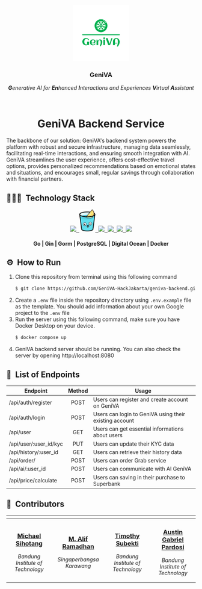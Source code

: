 <br>
<div align="center">
    <div >
        <img height="150px" src="./img/logo.png" alt=""/>
    </div>
    <div>
            <h3><b>GeniVA</b></h3>
            <p><i><b>G</b>enerative AI for <b>En</b>hanced <b>I</b>nteractions and Experiences <b>V</b>irtual <b>A</b>ssistant
</i></p>
    </div>      
</div>
<br>
<h1 align="center">GeniVA Backend Service</h1>
The backbone of our solution: GeniVA's backend system powers the platform with robust and secure infrastructure, managing data seamlessly, facilitating real-time interactions, and ensuring smooth integration with AI. GeniVA streamlines the user experience, offers cost-effective travel options, provides personalized recommendations based on emotional states and situations, and encourages small, regular savings through collaboration with financial partners.

## 👨🏻‍💻 &nbsp;Technology Stack

<div align="center">

<a href="https://go.dev/">
<kbd>
<img src="https://miro.medium.com/v2/resize:fit:600/1*i2skbfmDsHayHhqPfwt6pA.png" height="60" />
</kbd>
</a>

<a href="https://gin-gonic.com/">
<kbd>
<img src="https://raw.githubusercontent.com/gin-gonic/logo/master/color.png" height="60" />
</kbd>
</a>

<a href="https://gorm.io/">
<kbd>
<img src="https://miro.medium.com/v2/resize:fit:1400/1*XBvxUxqycRC8B8KGCuzJVw.png" height="60" />
</kbd>
</a>

<a href="https://www.postgresql.org/">
<kbd>
<img src="https://upload.wikimedia.org/wikipedia/commons/thumb/2/29/Postgresql_elephant.svg/180px-Postgresql_elephant.svg.png" height="60" />
</kbd>
</a>

<a href="https://www.digitalocean.com/">
<kbd>
<img src="https://upload.wikimedia.org/wikipedia/commons/thumb/f/ff/DigitalOcean_logo.svg/263px-DigitalOcean_logo.svg.png" height="60" />
</kbd>
</a>

<a href="https://www.docker.com/">
<kbd>
<img src="https://firebasestorage.googleapis.com/v0/b/upheld-acumen-420202.appspot.com/o/readme-assets%2Ficons%2FDocker.png?alt=media&token=3588896c-975f-496f-87d0-e7e1bce0d492" height="60" />
</kbd>
</a>

</div>
<div align="center">
<h4>Go | Gin | Gorm | PostgreSQL | Digital Ocean | Docker</h4>
</div>

## ⚙️ &nbsp;How to Run

1. Clone this repository from terminal using this following command
    ```bash
    $ git clone https://github.com/GeniVA-HackJakarta/geniva-backend.git
    ```
2. Create a `.env` file inside the repository directory using `.env.example` file as the template. You should add information about your own Google project to the `.env` file
3. Run the server using this following command, make sure you have Docker Desktop on your device.
    ```bash
    $ docker compose up
    ```
4. GeniVA backend server should be running. You can also check the server by opening http://localhost:8080

## 🔑 &nbsp;List of Endpoints

| Endpoint               | Method | Usage                                                  |
| ---------------------- | :----: | ------------------------------------------------------ |
| /api/auth/register     |  POST  | Users can register and create account on GeniVA        |
| /api/auth/login        |  POST  | Users can login to GeniVA using their existing account |
| /api/user              |  GET   | Users can get essential informations about users       |
| /api/user/:user_id/kyc |  PUT   | Users can update their KYC data                        |
| /api/history/:user_id  |  GET   | Users can retrieve their history data                  |
| /api/order/            |  POST  | Users can order Grab service                           |
| /api/ai/:user_id       |  POST  | Users can communicate with AI GeniVA                   |
| /api/price/calculate   |  POST  | Users can saving in their purchase to Superbank        |

## 👥 &nbsp;Contributors

| <a href="https://github.com/michaelsht"></a>                                                                                                        | <a href="https://github.com/NnA301023"></a>                                                                                            | <a href="https://github.com/TimothySubekti0322"></a>                                                                                        | <a href="https://github.com/AustinPardosi"></a>                                                                                                                  |
| --------------------------------------------------------------------------------------------------------------------------------------------------- | -------------------------------------------------------------------------------------------------------------------------------------- | ------------------------------------------------------------------------------------------------------------------------------------------- | ---------------------------------------------------------------------------------------------------------------------------------------------------------------- |
| <div align="center"><h3><b><a href="https://github.com/michaelsht">Michael Sihotang</a></b></h3><i><p>Bandung Institute of Technology</i></p></div> | <div align="center"><h3><b><a href="github.com/NnA301023">M. Alif Ramadhan</a></b></h3></a><p><i>Singaperbangsa Karawang</i></p></div> | <div align="center"><h3><b><a href="TimothySubekti0322">Timothy Subekti</a></b></h3></a><p><i>Bandung Institute of Technology</i></p></div> | <div align="center"><h3><b><a href="https://github.com/AustinPardosi">Austin Gabriel Pardosi</a></b></h3></a><p><i>Bandung Institute of Technology</i></p></div> |
